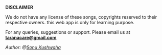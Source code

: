 **DISCLAIMER**


We do not have any license of these songs, copyrights reserved to their respective owners. this web app is only for learning purpose.

For any queries, suggestions or support. Please email us at **[taranacare@gmail.com](mailto:taranacare@gmail.com)**


_Author: @[Sonu Kushwaha](https://github.com/flyingsonu122)_
